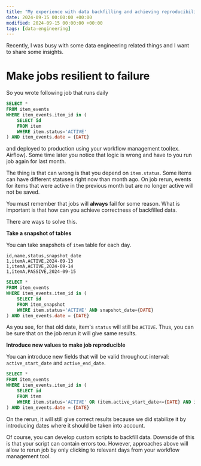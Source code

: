 ```yaml
---
title: "My experience with data backfilling and achieving reproducibility"
date: 2024-09-15 00:00:00 +00:00
modified: 2024-09-15 00:00:00 +00:00
tags: [data-engineering]
---
```


Recently, I was busy with some data engineering related things and I want to share some insights.

# Make jobs resilient to failure

So you wrote following job that runs daily 

```sql
SELECT *
FROM item_events
WHERE item_events.item_id in (
    SELECT id
    FROM item
    WHERE item.status='ACTIVE'
) AND item_events.date = {DATE}
```

and deployed to production using your workflow management tool(ex. Airflow). Some time later you notice that logic is wrong and have to you run job again for last month.

The thing is that can wrong is that you depend on `item.status`. Some items can have different statuses right now than month ago. On job rerun, events for items that were active in the previous month but are no longer active will not be saved.

You must remember that jobs will **always** fail for some reason. What is important is that how can you achieve correctness of backfilled data.

There are ways to solve this.

**Take a snapshot of tables**

You can take snapshots of `item` table for each day.

```csv
id,name,status,snapshot_date
1,itemA,ACTIVE,2024-09-13
1,itemA,ACTIVE,2024-09-14
1,itemA,PASSIVE,2024-09-15
```


```sql
SELECT *
FROM item_events
WHERE item_events.item_id in (
    SELECT id
    FROM item_snapshot
    WHERE item.status='ACTIVE' AND snapshot_date={DATE}
) AND item_events.date = {DATE}
```
As you see, for that old date, item's `status` will still be `ACTIVE`. Thus, you can be sure that on the job rerun it will give same results.

**Introduce new values to make job reproducible**

You can introduce new fields that will be valid throughout interval: `active_start_date` and `active_end_date`.

```sql
SELECT *
FROM item_events
WHERE item_events.item_id in (
    SELECT id
    FROM item
    WHERE item.status='ACTIVE' OR (item.active_start_date<={DATE} AND item.active_end_date>={DATE})
) AND item_events.date = {DATE}
```

On the rerun, it will still give correct results because we did stabilize it by introducing dates where it should be taken into account.


Of course, you can develop custom scripts to backfill data. Downside of this is that your script can contain errors too. However, approaches above will allow to rerun job by only clicking to relevant days from your workflow management tool.